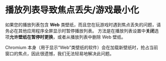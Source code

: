 # 播放列表导致焦点丢失/游戏最小化

如果您的播放列表包含 **Web** 类壁纸，而且您在玩游戏时遇到焦点丢失的问题，请务必在其他应用程序全屏显示时暂停播放列表。 方法是在播放列表设置中**关闭**选项**允许壁纸在暂停时更换**，或者从播放列表中删除 Web 壁纸。

Chromium 本身（用于显示“Web”类壁纸的软件）会在加载新壁纸时，抢占当前窗口的焦点，因此很遗憾，我们无法轻易地解决此问题。
